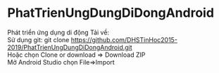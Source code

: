 # PhatTrienUngDungDiDongAndroid
Phát triển ứng dụng di động
Tải về: <br>
Sử dụng git: git clone https://github.com/DHSTinHoc2015-2019/PhatTrienUngDungDiDongAndroid.git <br>
Hoặc chọn Clone or download => Download ZIP <br>
Mở Android Studio chọn File=>Import 
